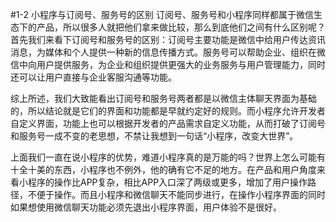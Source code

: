 #1-2 小程序与订阅号、服务号的区别
订阅号、服务号和小程序同样都属于微信生态下的产品，所以很多人就把他们拿来做比较，那么到底他们之间有什么区别呢？首先我们来看下订阅号和服务号的区别：订阅号主要功能是微信中给用户传达资讯消息，为媒体和个人提供一种新的信息传播方式。服务号可以帮助企业、组织在微信中向用户提供服务，为企业和组织提供更强大的业务服务与用户管理能力，同时还可以让用户直接与企业客服沟通等功能。

综上所述，我们大致能看出订阅号和服务号两者都是以微信主体聊天界面为基础的，所以结论就是它们的界面和功能都是早就约定好的规则。而小程序允许开发者自定义界面，功能上也可以根据开发者的产品需求自定义功能，从而打破了订阅号和服务号一成不变的老思想，不禁让我想到一句话“小程序，改变大世界”。

上面我们一直在说小程序的优势，难道小程序真的是万能的吗？世界上怎么可能有十全十美的东西，小程序也不例外，他的确有它不足的地方。在产品和用户角度来看小程序的操作比APP复杂，相比APP入口深了两级或更多，增加了用户操作路径，不便于操作。而且小程序和微信聊天不能同步进行，在操作小程序界面的同时如果想使用微信聊天功能必须先退出小程序界面，用户体验不是很好。